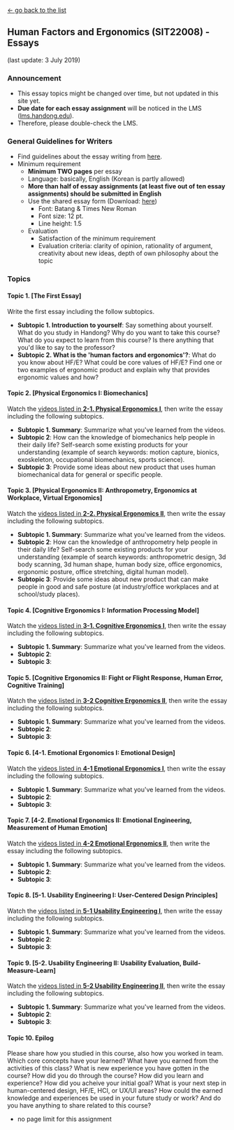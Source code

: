 [← go back to the list](HFE00.md)

## Human Factors and Ergonomics (SIT22008) - Essays
(last update: 3 July 2019)

### Announcement
- This essay topics might be changed over time, but not updated in this site yet.
- **Due date for each essay assignment** will be noticed in the LMS ([lms.handong.edu](https://lms.handong.edu)).
- Therefore, please double-check the LMS.

### General Guidelines for Writers
- Find guidelines about the essay writing from [here](HFE00.md#philosophy-about-essay-writing).
- Minimum requirement
	- **Minimum TWO pages** per essay
	- Language: basically, English (Korean is partly allowed)
	- **More than half of essay assignments (at least five out of ten essay assignments) should be submitted in English**
	- Use the shared essay form (Download: [here](https://goo.gl/Lh7d4a))
		- Font: Batang & Times New Roman
		- Font size: 12 pt.
		- Line height: 1.5
	- Evaluation
		- Satisfaction of the minimum requirement
		- Evaluation criteria: clarity of opinion, rationality of argument, creativity about new ideas, depth of own philosophy about the topic

### Topics

#### Topic 1. [The First Essay]
Write the first essay including the follow subtopics.
- **Subtopic 1. Introduction to yourself**: Say something about yourself. What do you study in Handong? Why do you want to take this course? What do you expect to learn from this course? Is there anything that you'd like to say to the professor?
- **Subtopic 2. What is the 'human factors and ergonomics'?**: What do you know about HF/E? What could be core values of HF/E? Find one or two examples of ergonomic product and explain why that provides ergonomic values and how?

#### Topic 2. [Physical Ergonomics I: Biomechanics]
Watch the [videos listed in **2-1. Physical Ergonomics I**](HFE02_1.md), then write the essay including the following subtopics.
- **Subtopic 1. Summary**: Summarize what you've learned from the videos.
- **Subtopic 2**: How can the knowledge of biomechanics help people in their daily life? Self-search some existing products for your understanding (example of search keywords: motion capture, bionics, exoskeleton, occupational biomechanics, sports science).
- **Subtopic 3**: Provide some ideas about new product that uses human biomechanical data for general or specific people.

#### Topic 3. [Physical Ergonomics II: Anthropometry, Ergonomics at Workplace, Virtual Ergonomics]
Watch the [videos listed in **2-2. Physical Ergonomics II**](HFE02_2.md), then write the essay including the following subtopics.
- **Subtopic 1. Summary**: Summarize what you've learned from the videos.
- **Subtopic 2**: How can the knowledge of anthropometry help people in their daily life? Self-search some existing products for your understanding (example of search keywords: anthropometric design, 3d body scanning, 3d human shape, human body size, office ergonomics, ergonomic posture, office stretching, digital human model).
- **Subtopic 3**: Provide some ideas about new product that can make people in good and safe posture (at industry/office workplaces and at school/study places).

#### Topic 4. [Cognitive Ergonomics I: Information Processing Model]
Watch the [videos listed in **3-1. Cognitive Ergonomics I**](HFE03_1.md), then write the essay including the following subtopics.
- **Subtopic 1. Summary**: Summarize what you've learned from the videos.
- **Subtopic 2**: 
- **Subtopic 3**: 

#### Topic 5. [Cognitive Ergonomics II: Fight or Flight Response, Human Error, Cognitive Training]
Watch the [videos listed in **3-2 Cognitive Ergonomics II**](HFE03_2.md), then write the essay including the following subtopics.
- **Subtopic 1. Summary**: Summarize what you've learned from the videos.
- **Subtopic 2**: 
- **Subtopic 3**: 

#### Topic 6. [4-1. Emotional Ergonomics I: Emotional Design]
Watch the [videos listed in **4-1 Emotional Ergonomics I**](HFE04_1.md), then write the essay including the following subtopics.
- **Subtopic 1. Summary**: Summarize what you've learned from the videos.
- **Subtopic 2**: 
- **Subtopic 3**: 

#### Topic 7. [4-2. Emotional Ergonomics II: Emotional Engineering, Measurement of Human Emotion]
Watch the [videos listed in **4-2 Emotional Ergonomics II**](HFE04_2.md), then write the essay including the following subtopics.
- **Subtopic 1. Summary**: Summarize what you've learned from the videos.
- **Subtopic 2**: 
- **Subtopic 3**: 

#### Topic 8. [5-1. Usability Engineering I: User-Centered Design Principles]
Watch the [videos listed in **5-1 Usability Engineering I**](HFE05_1.md), then write the essay including the following subtopics.
- **Subtopic 1. Summary**: Summarize what you've learned from the videos.
- **Subtopic 2**: 
- **Subtopic 3**: 

#### Topic 9. [5-2. Usability Engineering II: Usability Evaluation, Build-Measure-Learn]
Watch the [videos listed in **5-2 Usability Engineering II**](HFE05_2.md), then write the essay including the following subtopics.
- **Subtopic 1. Summary**: Summarize what you've learned from the videos.
- **Subtopic 2**: 
- **Subtopic 3**: 

#### Topic 10. Epilog
Please share how you studied in this course, also how you worked in team. Which core concepts have your learned? What have you earned from the activities of this class? What is new experience you have gotten in the course? How did you do through the course? How did you learn and experience? How did you acheive your initial goal? What is your next step in human-centered design, HF/E, HCI, or UX/UI areas? How could the earned knowledge and experiences be used in your future study or work? And do you have anything to share related to this course?
- no page limit for this assignment